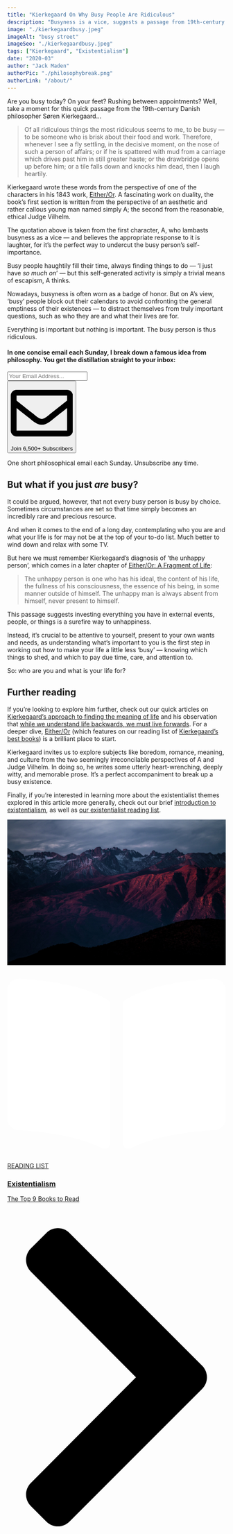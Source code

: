 ```yaml
---
title: "Kierkegaard On Why Busy People Are Ridiculous"
description: "Busyness is a vice, suggests a passage from 19th-century Danish philosopher Søren Kierkegaard. This article explores the passage and discusses why, even when you have minimal time, being attentive to yourself is so crucial."
image: "./kierkegaardbusy.jpeg"
imageAlt: "busy street"
imageSeo: "./kierkegaardbusy.jpeg"
tags: ["Kierkegaard", "Existentialism"]
date: "2020-03"
author: "Jack Maden"
authorPic: "./philosophybreak.png"
authorLink: "/about/"
---
```

<span class="big-letter">A</span>re you busy today? On your feet? Rushing between appointments? Well, take a moment for this quick passage from the 19th-century Danish philosopher Søren Kierkegaard... 

>Of all ridiculous things the most ridiculous seems to me, to be busy — to be someone who is brisk about their food and work. Therefore, whenever I see a fly settling, in the decisive moment, on the nose of such a person of affairs; or if he is spattered with mud from a carriage which drives past him in still greater haste; or the drawbridge opens up before him; or a tile falls down and knocks him dead, then I laugh heartily.

Kierkegaard wrote these words from the perspective of one of the characters in his 1843 work, <a target="_blank" rel="noopener noreferrer sponsored" href="http://www.amazon.com/gp/product/0140445773/ref=as_li_tl?ie=UTF8&tag=philosophybre-20&camp=1789&creative=9325&linkCode=as2&creativeASIN=0140445773&linkId=736a0a59249ab35f5a8c3dc2d6e0020a">Either/Or</a>. A fascinating work on duality, the book’s first section is written from the perspective of an aesthetic and rather callous young man named simply A; the second from the reasonable, ethical Judge Vilhelm.⁣

The quotation above is taken from the first character, A, who lambasts busyness as a vice — and believes the appropriate response to it is laughter, for it’s the perfect way to undercut the busy person’s self-importance.

Busy people haughtily fill their time, always finding things to do — ‘I just have _so much on_’ — but this self-generated activity is simply a trivial means of escapism, A thinks.

Nowadays, busyness is often worn as a badge of honor. But on A’s view, ‘busy’ people block out their calendars to avoid confronting the general emptiness of their existences — to distract themselves from truly important questions, such as who they are and what their lives are for. 

Everything is important but nothing is important. The busy person is thus ridiculous.⁣

<!--small subscribe-->
<div class="course-promo darkradial-background subscribe text-center">
    <h4>In one concise email each Sunday, I break down a famous idea from philosophy. You get the distillation straight to your inbox:</h4>
    <div class="small-pad-top">
        <form action="https://app.convertkit.com/forms/5812400/subscriptions" method="post" data-sv-form="5812400" data-uid="be0e52d3c0" data-format="inline" data-version="6" data-options="{&quot;settings&quot;:{&quot;after_subscribe&quot;:{&quot;action&quot;:&quot;message&quot;,&quot;success_message&quot;:&quot;Thank you, philosopher! Your welcome email will land in your inbox shortly.&quot;,&quot;redirect_url&quot;:&quot;https://philosophybreak.com/thank-you/&quot;},&quot;analytics&quot;:{&quot;google&quot;:null,&quot;fathom&quot;:null,&quot;facebook&quot;:null,&quot;segment&quot;:null,&quot;pinterest&quot;:null,&quot;sparkloop&quot;:null,&quot;googletagmanager&quot;:null},&quot;modal&quot;:{&quot;trigger&quot;:&quot;timer&quot;,&quot;scroll_percentage&quot;:null,&quot;timer&quot;:5,&quot;devices&quot;:&quot;all&quot;,&quot;show_once_every&quot;:15},&quot;powered_by&quot;:{&quot;show&quot;:false,&quot;url&quot;:&quot;https://convertkit.com/features/forms?utm_campaign=poweredby&amp;utm_content=form&amp;utm_medium=referral&amp;utm_source=dynamic&quot;},&quot;recaptcha&quot;:{&quot;enabled&quot;:false},&quot;return_visitor&quot;:{&quot;action&quot;:&quot;show&quot;,&quot;custom_content&quot;:&quot;&quot;},&quot;slide_in&quot;:{&quot;display_in&quot;:&quot;bottom_right&quot;,&quot;trigger&quot;:&quot;timer&quot;,&quot;scroll_percentage&quot;:null,&quot;timer&quot;:5,&quot;devices&quot;:&quot;all&quot;,&quot;show_once_every&quot;:15},&quot;sticky_bar&quot;:{&quot;display_in&quot;:&quot;top&quot;,&quot;trigger&quot;:&quot;timer&quot;,&quot;scroll_percentage&quot;:null,&quot;timer&quot;:5,&quot;devices&quot;:&quot;all&quot;,&quot;show_once_every&quot;:15}},&quot;version&quot;:&quot;6&quot;}" min-width="400 500 600 700 800">
        <div data-style="clean"><ul data-element="errors" data-group="alert"></ul><div data-element="fields" data-stacked="false">
            <div>
                <input name="email_address" aria-label="Your Email Address..." placeholder="Your Email Address..." required type="email" />
            </div>
            <button class="button primary" type="submit" data-element="submit"><div><div></div><div></div><div></div></div><span><svg xmlns="http://www.w3.org/2000/svg" viewBox="0 0 512 512"><path d="M464 64H48C21.49 64 0 85.49 0 112v288c0 26.51 21.49 48 48 48h416c26.51 0 48-21.49 48-48V112c0-26.51-21.49-48-48-48zm0 48v40.805c-22.422 18.259-58.168 46.651-134.587 106.49-16.841 13.247-50.201 45.072-73.413 44.701-23.208.375-56.579-31.459-73.413-44.701C106.18 199.465 70.425 171.067 48 152.805V112h416zM48 400V214.398c22.914 18.251 55.409 43.862 104.938 82.646 21.857 17.205 60.134 55.186 103.062 54.955 42.717.231 80.509-37.199 103.053-54.947 49.528-38.783 82.032-64.401 104.947-82.653V400H48z"/></svg>Join 6,500+ Subscribers</span></button>
            </div>
            </div>
        </form>
        <p class="tiny-mar-top no-mar-bottom review-font">One short philosophical email each Sunday. Unsubscribe any time.</p>
    </div>
</div>

## But what if you just _are_ busy?

<span class="big-letter">I</span>t could be argued, however, that not every busy person is busy by choice. Sometimes circumstances are set so that time simply becomes an incredibly rare and precious resource. 

And when it comes to the end of a long day, contemplating who you are and what your life is for may not be at the top of your to-do list. Much better to wind down and relax with some TV. 

But here we must remember Kierkegaard’s diagnosis of ‘the unhappy person’, which comes in a later chapter of <a target="_blank" rel="noopener noreferrer sponsored" href="http://www.amazon.com/gp/product/0140445773/ref=as_li_tl?ie=UTF8&tag=philosophybre-20&camp=1789&creative=9325&linkCode=as2&creativeASIN=0140445773&linkId=736a0a59249ab35f5a8c3dc2d6e0020a">Either/Or: A Fragment of Life</a>:

>The unhappy person is one who has his ideal, the content of his life, the fullness of his consciousness, the essence of his being, in some manner outside of himself. The unhappy man is always absent from himself, never present to himself.

This passage suggests investing everything you have in external events, people, or things is a surefire way to unhappiness. 

Instead, it’s crucial to be attentive to yourself, present to your own wants and needs, as understanding what’s important to you is the first step in working out how to make your life a little less ‘busy’ — knowing which things to shed, and which to pay due time, care, and attention to. 

So: who are you and what is your life for?

## Further reading

<span class="big-letter">I</span>f you’re looking to explore him further, check out our quick articles on [Kierkegaard’s approach to finding the meaning of life](/articles/kierkegaard-on-finding-the-meaning-of-life/) and his observation that [while we understand life backwards, we must live forwards](/articles/kierkegaard-life-can-only-be-understood-backwards-but-must-be-lived-forwards/). For a deeper dive, <a target="_blank" rel="noopener noreferrer sponsored" href="http://www.amazon.com/gp/product/0140445773/ref=as_li_tl?ie=UTF8&tag=philosophybre-20&camp=1789&creative=9325&linkCode=as2&creativeASIN=0140445773&linkId=736a0a59249ab35f5a8c3dc2d6e0020a">Either/Or</a> (which features on our reading list of [Kierkegaard’s best books](/reading-lists/soren-kierkegaard-best-books/)) is a brilliant place to start. 

Kierkegaard invites us to explore subjects like boredom, romance, meaning, and culture from the two seemingly irreconcilable perspectives of A and Judge Vilhelm. In doing so, he writes some utterly heart-wrenching, deeply witty, and memorable prose. It’s a perfect accompaniment to break up a busy existence. 

Finally, if you’re interested in learning more about the existentialist themes explored in this article more generally, check out our brief [introduction to existentialism](/articles/what-is-existentialism-3-core-principles-of-existentialist-philosophy/), as well as [our existentialist reading list](/reading-lists/existentialism/).

<a class="reading-list cta" href="/reading-lists/existentialism/">
    <img class="title-img" src="./existentialism.jpg"/>
    <div class="darkener"></div>
    <div class="reading-list-title">
        <span class="tag time"><svg xmlns="http://www.w3.org/2000/svg" viewBox="0 0 576 512"><path fill="#fff" d="M542.22 32.05c-54.8 3.11-163.72 14.43-230.96 55.59-4.64 2.84-7.27 7.89-7.27 13.17v363.87c0 11.55 12.63 18.85 23.28 13.49 69.18-34.82 169.23-44.32 218.7-46.92 16.89-.89 30.02-14.43 30.02-30.66V62.75c.01-17.71-15.35-31.74-33.77-30.7zM264.73 87.64C197.5 46.48 88.58 35.17 33.78 32.05 15.36 31.01 0 45.04 0 62.75V400.6c0 16.24 13.13 29.78 30.02 30.66 49.49 2.6 149.59 12.11 218.77 46.95 10.62 5.35 23.21-1.94 23.21-13.46V100.63c0-5.29-2.62-10.14-7.27-12.99z"/></svg>READING LIST</span>
        <div class="separator reading-list banner"></div>
        <h3>Existentialism</h3>
        <p style="margin: 0;">The Top 9 Books to Read</p>
    </div>    
    <svg class="cta swing" xmlns="http://www.w3.org/2000/svg" viewBox="0 0 320 512"><path d="M285.476 272.971L91.132 467.314c-9.373 9.373-24.569 9.373-33.941 0l-22.667-22.667c-9.357-9.357-9.375-24.522-.04-33.901L188.505 256 34.484 101.255c-9.335-9.379-9.317-24.544.04-33.901l22.667-22.667c9.373-9.373 24.569-9.373 33.941 0L285.475 239.03c9.373 9.372 9.373 24.568.001 33.941z"/></svg>
</a>